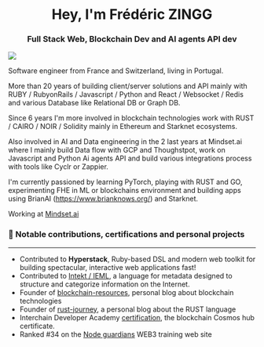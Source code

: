 <h1 align="center">Hey, I'm Frédéric ZINGG</h1>
<h3 align="center">Full Stack Web, Blockchain Dev and AI agents API dev</h3>

![](https://komarev.com/ghpvc/?username=fzingg&color=green)

Software engineer from France and Switzerland, living in Portugal.

More than 20 years of building client/server solutions and API mainly with RUBY / RubyonRails / Javascript / Python and React / Websocket / Redis and various Database like Relational DB or Graph DB.

Since 6 years I'm more involved in blockchain technologies work with RUST / CAIRO / NOIR / Solidity mainly in Ethereum and Starknet ecosystems.

Also involved in AI and Data engineering in the 2 last years at Mindset.ai where I mainly build Data flow with GCP and Thoughstpot, work on Javascript and Python Ai agents API and build various integrations process with tools like Cyclr or Zappier. 

I'm currently passioned by learning PyTorch, playing with RUST and GO, experimenting FHE in ML or blockchains environment and building apps using BrianAI (https://www.brianknows.org/) and Starknet.

Working at [Mindset.ai](https://mindset.ai)


<h3>🌟 Notable contributions, certifications and personal projects</h3>

----

- Contributed to **Hyperstack**, Ruby-based DSL and modern web toolkit for building spectacular, interactive web applications fast!
- Contributed to [Intekt / IEML](https://intlekt.io/), a language for metadata designed to structure and categorize information on the Internet.
- Founder of [blockchain-resources](blockchain-resources.com), personal blog about blockchain technologies
- Founder of [rust-journey](rust-journey.com), a personal blog about the RUST language
- Interchain Developer Academy [certification](https://badgr.com/public/assertions/Q8SZJtvzShSAF58Vsvsoyw?identity__email=fredzingg@gmail.com), the blockchain Cosmos hub certificate.
- Ranked #34 on the [Node guardians](https://nodeguardians.io/) WEB3 training web site


<!--
**fzingg/fzingg** is a ✨ _special_ ✨ repository because its `README.md` (this file) appears on your GitHub profile.

Here are some ideas to get you started:

- 🔭 I’m currently working on ...
- 🌱 I’m currently learning ...
- 👯 I’m looking to collaborate on ...
- 🤔 I’m looking for help with ...
- 💬 Ask me about ...
- 📫 How to reach me: ...
- 😄 Pronouns: ...
- ⚡ Fun fact: ...
-->
